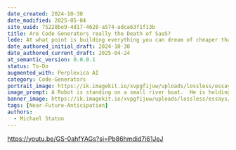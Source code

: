 ```yaml
---
date_created: 2024-10-30
date_modified: 2025-05-04
site_uuid: 75228be9-4d17-4628-a574-adca63f1f13b
title: Are Code Generators really the Death of SaaS?
lede: At what point is building everything you can dream of cheaper than paying subscriptions?
date_authored_initial_draft: 2024-10-30
date_authored_current_draft: 2025-04-24
at_semantic_version: 0.0.0.1
status: To-Do
augmented_with: Perplexica AI
category: Code-Generators
portrait_image: https://ik.imagekit.io/xvpgfijuw/uploads/lossless/essays/2025-05-04_portraitimage_Are-Code-Generators-really-the-Death-of-SaaS_1a6b27ef-147a-41fd-92af-e5f432bc6cca_GnYbgbmhc.jpg
image_prompt: A Robot is standing on a small river boat.  He is holding a spear to fish underneath him.  In the water you can see schools of fish.  One school is "CRM" with the logos of CRM companies.  Another is "ERP" with the logos of ERP companies.
banner_image: https://ik.imagekit.io/xvpgfijuw/uploads/lossless/essays/2025-05-04_bannerimage_Are-Code-Generators-really-the-Death-of-SaaS_e87aed32-0955-47a2-b45e-98adb23b20f7_0O5uwal1k.jpg
tags: [Near-Future-Anticipation]
authors: 
  - Michael Staton
---
```


https://youtu.be/GS-0ahfYAGs?si=Pb86hmdid7i61JeJ